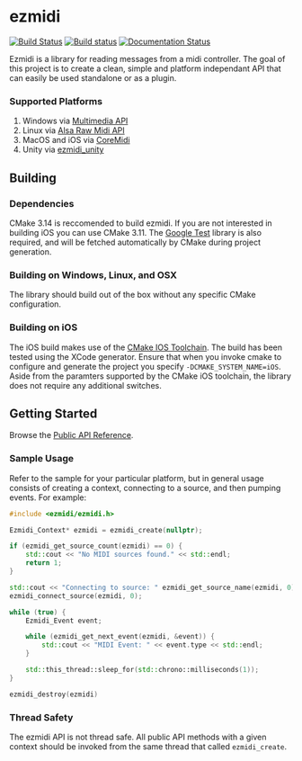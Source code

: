 # ezmidi
[![Build Status](https://travis-ci.org/matthewcpp/ezmidi.svg?branch=master)](https://travis-ci.org/matthewcpp/ezmidi) [![Build status](https://ci.appveyor.com/api/projects/status/tvrc7il7s82alfgo/branch/master?svg=true)](https://ci.appveyor.com/project/matthewcpp/ezmidi/branch/master) [![Documentation Status](https://readthedocs.org/projects/ezmidi/badge/?version=latest)](https://ezmidi.readthedocs.io/en/latest/?badge=latest)


Ezmidi is a library for reading messages from a midi controller.  The goal of this project is to create a clean, simple and platform independant API that can easily be used standalone or as a plugin.

### Supported Platforms
1. Windows via [Multimedia API](https://docs.microsoft.com/en-us/windows/desktop/multimedia/musical-instrument-digital-interface--midi)
1. Linux via [Alsa Raw Midi API](https://www.alsa-project.org/alsa-doc/alsa-lib/rawmidi.html)
1. MacOS and iOS via [CoreMidi](https://developer.apple.com/documentation/coremidi?language=objc)
1. Unity via [ezmidi_unity](https://github.com/matthewcpp/ezmidi_unity)

## Building 

### Dependencies
CMake 3.14 is reccomended to build ezmidi.  If you are not interested in building iOS you can use CMake 3.11.
The [Google Test](https://github.com/google/googletest) library is also required, and will be fetched automatically by CMake during project generation.

### Building on Windows, Linux, and OSX
The library should build out of the box without any specific CMake configuration.

### Building on iOS
The iOS build makes use of the [CMake IOS Toolchain](https://cmake.org/cmake/help/v3.14/manual/cmake-toolchains.7.html).  The build has been tested using the XCode generator.  Ensure that when you invoke cmake to configure and generate the project you specify `-DCMAKE_SYSTEM_NAME=iOS`.  Aside from the paramters supported by the CMake iOS toolchain, the library does not require any additional switches.

## Getting Started
Browse the [Public API Reference](https://ezmidi.readthedocs.io/en/latest/ezmidi_8h.html).

### Sample Usage
Refer to the sample for your particular platform, but in general usage consists of creating a context, connecting to a source, and then pumping events.  For example:

```c++
#include <ezmidi/ezmidi.h>

Ezmidi_Context* ezmidi = ezmidi_create(nullptr);

if (ezmidi_get_source_count(ezmidi) == 0) {
	std::cout << "No MIDI sources found." << std::endl;
	return 1;
}

std::cout << "Connecting to source: " ezmidi_get_source_name(ezmidi, 0) << std::endl;
ezmidi_connect_source(ezmidi, 0);

while (true) {
	Ezmidi_Event event;

	while (ezmidi_get_next_event(ezmidi, &event)) {
		std::cout << "MIDI Event: " << event.type << std::endl;
	}

	std::this_thread::sleep_for(std::chrono::milliseconds(1));
}

ezmidi_destroy(ezmidi)
```

### Thread Safety
The ezmidi API is not thread safe.  All public API methods with a given context should be invoked from the same thread that called `ezmidi_create`.